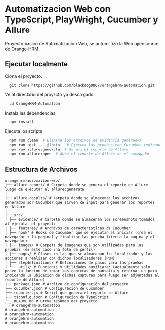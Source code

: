 
# Automatizacion Web con TypeScript, PlayWright, Cucumber y Allure

Proyecto basico de Automatizacion Web, se automatizo la Web opensource de Orange-HRM.





## Ejecutar localmente

Clona el proyecto.

```bash
  git clone https://github.com/blackdog0807/orangehrm-automation.git
```

Ve al directorio del proyecto ya descargado.

```bash
  cd OrangeHRM-Automation
```

Instala las dependencias

```bash
  npm install
```

Ejecuta los scripts

```bash
  npm run clean  # Elimina los archivos de evidencia generados
  npm run test -- '@login'  # Ejecuta las pruebas con Cucumber indicando el Feature a ejecutar utilizando -- '@abcde'
  npm run allure:generate  # Genera el reporte de Allure
  npm run allure:open  # Abre el reporte de Allure en el navegador
```

## Estructura de Archivos
```
orangehrm-automation-web/ 
├── allure-report/ # Carpeta donde se genera el reporte de Allure luego de ejecutar el allure:generate
│
├── allure-results/ # Carpeta donde se almacenan los archivos generados por Cucumber que sirven de input para generar los reportes en Allure
│
├── src/
│ ├── evidence/ # Carpeta donde se almacenan los screenshots tomados al ejecutar el proyecto
│ ├── features/ # Archivos de características de Cucumber 
│ ├── hook/ # Hooks de Cucumber que se ejecutan al iniciar (crea el navegador y la pagina) y finalizar las prueba (cierra la pagina y el navegador) 
│ ├── images/ # Carpeta de imagenes que son utilizadas para las pruebas (en este caso una foto de perfil)
│ ├── pages/ # Clases en las que se almacenan los localizador y las acciones a realizar con dichos localizadores (POM)
│ ├── stepdefinitions/ # Definiciones de pasos para las pruebas 
│ └── utils/ # Funciones y utilidades auxiliares (actualmente solo posee la funcion de tomar las capturas de pantalla y retornar un path indicando la ubicacion de dichas capturas para luego ser adjuntadas al reporte de Allure)
├── package.json # Archivo de configuración del proyecto 
├── cucumber.json # Configuración de Cucumber
├── reporter.js # Script que genera el reporte de Allure
├── tsconfig.json # Configuracion de TypeScript
└── README.md # Breve resumen del proyecto
```# orangehrm-automation
# orangehrm-automation
# orangehrm-automation
# orangehrm-automation
# orangehrm-automation
